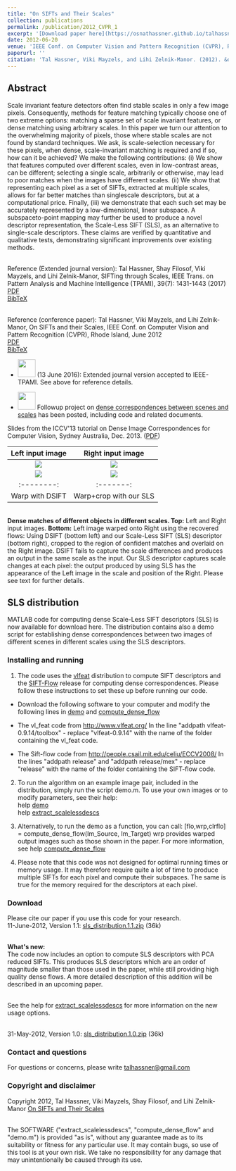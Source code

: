 ```yaml
---
title: "On SIFTs and Their Scales"
collection: publications
permalink: /publication/2012_CVPR_1
excerpt: '[Download paper here](https://osnathassner.github.io/talhassner/projects/siftscales/OnSiftsAndTheirScales-CVPR12.pdf)'
date: 2012-06-20
venue: 'IEEE Conf. on Computer Vision and Pattern Recognition (CVPR), Rhode Island'
paperurl: ''
citation: 'Tal Hassner, Viki Mayzels, and Lihi Zelnik-Manor. (2012). &quot;On SIFTs and their Scales.&quot; <i>IEEE Conf. on Computer Vision and Pattern Recognition (CVPR), Rhode Island</i>.'
---
```


Abstract
------
Scale invariant feature detectors often find stable scales in only a few image pixels. Consequently, methods for feature matching typically choose one of two extreme options: matching a sparse set of scale invariant features, or dense matching using arbitrary scales. In this paper we turn our attention to the overwhelming majority of pixels, those where stable scales are not found by standard techniques. We ask, is scale-selection necessary for these pixels, when dense, scale-invariant matching is required and if so, how can it be achieved? We make the following contributions: (i) We show that features computed over different scales, even in low-contrast areas, can be different; selecting a single scale, arbitrarily or otherwise, may lead to poor matches when the images have different scales. (ii) We show that representing each pixel as a set of SIFTs, extracted at multiple scales, allows for far better matches than singlescale descriptors, but at a computational price. Finally, (iii) we demonstrate that each such set may be accurately represented by a low-dimensional, linear subspace. A subspaceto-point mapping may further be used to produce a novel descriptor representation, the Scale-Less SIFT (SLS), as an alternative to single-scale descriptors. These claims are verified by quantitative and qualitative tests, demonstrating significant improvements over existing methods.

<br/>Reference (Extended journal version): Tal Hassner, Shay Filosof, Viki Mayzels, and Lihi Zelnik-Manor, SIFTing through Scales, IEEE Trans. on Pattern Analysis and Machine Intelligence (TPAMI), 39(7): 1431-1443 (2017)
<br/>[PDF](https://osnathassner.github.io/talhassner/projects/siftscales/HassneretalTPAMI16.pdf)
<br/>[BibTeX](https://osnathassner.github.io/talhassner/projects/siftscales/BibTeXJournal.txt) 

<br/>Reference (conference paper): Tal Hassner, Viki Mayzels, and Lihi Zelnik-Manor, On SIFTs and their Scales, IEEE Conf. on Computer Vision and Pattern Recognition (CVPR), Rhode Island, June 2012
<br/>[PDF](https://osnathassner.github.io/talhassner/projects/siftscales/OnSiftsAndTheirScales-CVPR12.pdf)
<br/>[BibTeX](https://osnathassner.github.io/talhassner/projects/siftscales/BibTeX.tx)<br/>

- <img src='https://osnathassner.github.io/talhassner/images/New - Icon.jpg' width='40'> (13 June 2016): Extended journal version accepted to IEEE-TPAMI. See above for reference details. 

- <img src='https://osnathassner.github.io/talhassner/images/New - Icon.jpg' width='40'> Followup project on [dense correspondences between scenes and scales](https://osnathassner.github.io/talhassner/publication/2016_TPAMI) has been posted, including code and related documents.

Slides from the ICCV'13 tutorial on Dense Image Correspondences for Computer Vision, Sydney Australia, Dec. 2013. ([PDF](https://osnathassner.github.io/talhassner/projects/siftscales/scalemaps/DenseCorrespondences_web.pdf))


| Left input image | Right input image | 
|:--------:|:-------:|
| <img src='https://osnathassner.github.io/talhassner/projects/siftscales/flowers_left.jpg'> | <img src='https://osnathassner.github.io/talhassner/projects/siftscales/flowers_right.jpg'>   | 
| <img src='https://osnathassner.github.io/talhassner/projects/siftscales/flowers_warp_dsift.jpg'> | <img src='https://osnathassner.github.io/talhassner/projects/siftscales/flowers_warp_sls.jpg'>   |
|:--------:|:-------:|
| Warp with DSIFT | Warp+crop with our SLS |

<br/>**Dense matches of different objects in different scales. Top:** Left and Right input images. **Bottom:** Left image warped onto Right using the recovered flows: Using DSIFT (bottom left) and our Scale-Less SIFT (SLS) descriptor (bottom right), cropped to the region of confident matches and overlaid on the Right image. DSIFT fails to capture the scale differences and produces an output in the same scale as the input. Our SLS descriptor captures scale changes at each pixel: the output produced by using SLS has the appearance of the Left image in the scale and position of the Right. Please see text for further details.

SLS distribution
------
MATLAB code for computing dense Scale-Less SIFT descriptors (SLS) is now available for download here. The distribution contains also a demo script for establishing dense correspondences between two images of different scenes in different scales using the SLS descriptors.

### Installing and running

  1. The code uses the [vlfeat](http://www.vlfeat.org/) distribution to compute SIFT descriptors and the [SIFT-Flow](http://people.csail.mit.edu/celiu/ECCV2008/) release for computing dense correspondences. Please follow these instructions to set these up before running our code.
  
  - Download the following software to your computer and modify the following lines in [demo](https://osnathassner.github.io/talhassner/projects/siftscales/demo.m) and [compute_dense_flow](https://osnathassner.github.io/talhassner/projects/siftscales/compute_dense_flow.m)
    
  - The vl_feat code from http://www.vlfeat.org/
In the line "addpath vlfeat-0.9.14/toolbox" - replace "vlfeat-0.9.14" with the name of the folder containing the vl_feat code.

  - The Sift-flow code from http://people.csail.mit.edu/celiu/ECCV2008/
In the lines "addpath release" and "addpath release/mex" - replace "release" with the name of the folder containing the SIFT-flow code.

  2. To run the algorithm on an example image pair, included in the distribution, simply run the script demo.m. To use your own images or to modify parameters, see their help:
  <br/>help [demo](https://osnathassner.github.io/talhassner/projects/siftscales/demo.m)
  <br/>help [extract_scalelessdescs](https://osnathassner.github.io/talhassner/projects/siftscales/extract_scalelessdescs)

  3. Alternatively, to run the demo as a function, you can call: 
\[flo,wrp,clrflo] = compute_dense_flow(Im_Source, Im_Target)
wrp provides warped output images such as those shown in the paper.
For more information, see help [compute_dense_flow](https://osnathassner.github.io/talhassner/projects/siftscales/compute_dense_flow.m)

  4. Please note that this code was not designed for optimal running times or memory usage. It may therefore require quite a lot of time to produce multiple SIFTs for each pixel and compute their subspaces. The same is true for the memory required for the descriptors at each pixel.
  
### Download
Please cite our paper if you use this code for your research.
<br/>11-June-2012, Version 1.1: [sls_distribution.1.1.zip](https://osnathassner.github.io/talhassner/projects/siftscales/sls_distribution.1.1.zip) (36k)

<br/>  **What's new:**
<br/>  The code now includes an option to compute SLS descriptors with PCA reduced SIFTs. This produces SLS descriptors which are an order of magnitude smaller than those used in the paper, while still providing high quality dense flows. A more detailed description of this addition will be described in an upcoming paper.

<br/>  See the help for [extract_scalelessdescs](https://osnathassner.github.io/talhassner/projects/siftscales/extract_scalelessdescs) for more information on the new usage options.

<br/>31-May-2012, Version 1.0: [sls_distribution.1.0.zip](https://osnathassner.github.io/talhassner/projects/siftscales/sls_distribution.1.0.zip) (36k)

### Contact and questions
For questions or concerns, please write talhassner@gmail.com

### Copyright and disclaimer
Copyright 2012, Tal Hassner, Viki Mayzels, Shay Filosof, and Lihi Zelnik-Manor
[On SIFTs and Their Scales](https://osnathassner.github.io/talhassner/publication/2012_CVPR_1)

<br/>The SOFTWARE ("extract_scalelessdescs", "compute_dense_flow" and "demo.m") is provided "as is", without any guarantee made as to its suitability or fitness for any particular use. It may contain bugs, so use of this tool is at your own risk. We take no responsibility for any damage that may unintentionally be caused through its use.
